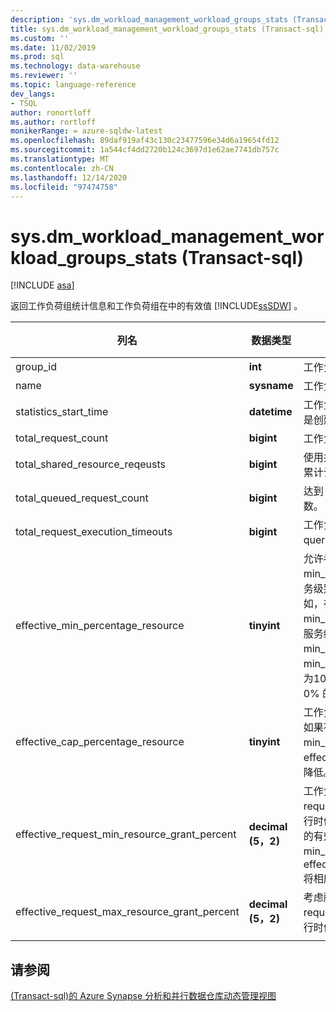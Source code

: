 ```yaml
---
description: 'sys.dm_workload_management_workload_groups_stats (Transact-sql) '
title: sys.dm_workload_management_workload_groups_stats (Transact-sql) |Microsoft Docs
ms.custom: ''
ms.date: 11/02/2019
ms.prod: sql
ms.technology: data-warehouse
ms.reviewer: ''
ms.topic: language-reference
dev_langs:
- TSQL
author: ronortloff
ms.author: rortloff
monikerRange: = azure-sqldw-latest
ms.openlocfilehash: 89daf919af43c130c23477596e34d6a19654fd12
ms.sourcegitcommit: 1a544cf4dd2720b124c3697d1e62ae7741db757c
ms.translationtype: MT
ms.contentlocale: zh-CN
ms.lasthandoff: 12/14/2020
ms.locfileid: "97474758"
---
```

# <a name="sysdm_workload_management_workload_groups_stats-transact-sql"></a>sys.dm_workload_management_workload_groups_stats (Transact-sql) 
[!INCLUDE [asa](../../includes/applies-to-version/asa.md)]

返回工作负荷组统计信息和工作负荷组在中的有效值 [!INCLUDE[ssSDW](../../includes/sssdw-md.md)] 。  
  
|列名|数据类型|说明|范围|  
|-----------------|---------------|-----------------|-----------|  
|group_id|**int**|工作负荷组的唯一 ID。||
|name|**sysname**|工作负荷组的名称。||
|statistics_start_time|**datetime**|工作负荷组开始统计信息收集的时间。  此值可以是创建工作负荷组或实例暂停或缩放时的值。||
|total_request_count|**bigint**|工作负荷组中已完成请求的累计计数。||
|total_shared_resource_reqeusts|**bigint**|使用共享池中的资源的工作负荷组中已完成请求的累计计数。||
|total_queued_request_count|**bigint**|达到 max_concurrency 限制后排队的请求累计计数。||
|total_request_execution_timeouts|**bigint**|工作负荷组中的请求的累计计数，在完成之前根据 query_execution_timeout_sec 设置超时。||
|effective_min_percentage_resource|**tinyint**|允许考虑服务级别和工作负荷组设置的有效 min_percentage_resource 设置。 可在较低的服务级别调整有效 min_percentage_resource。  例如，在 DW100c 上，允许的最低 min_percentage_resource 为25%。  如果无法在服务级别授予值，则将 min_percentage_resource 调整为0%。  例如 min_percentage_resource，在 DW6000c 设置为10% 时，在向下缩放到 DW100c 时，将具有0% 的 effective_min_percentage_resource。||
|effective_cap_percentage_resource|**tinyint**|工作负荷组的有效 cap_percentage_resource。  如果有其他工作负荷组 min_percentage_resource > 0，effective_cap_percentage_resource 会按比例降低。||
|effective_request_min_resource_grant_percent|**decimal (5，2)**|工作负荷组 request_min_resource_grant_percent 的有效运行时值。 考虑服务级别以及如何配置工作负荷组的有效值。  如果因为服务级别而调整了 min_percentage_resource，effective_request_min_resource_grant_percent 将相应地进行调整。||
|effective_request_max_resource_grant_percent|**decimal (5，2)**|考虑所有工作负荷组的配置的工作负荷组 request_max_resource_grant_percent 的有效运行时值。||
|||||

## <a name="see-also"></a>请参阅

 [&#40;Transact-sql&#41;的 Azure Synapse 分析和并行数据仓库动态管理视图 ](../../relational-databases/system-dynamic-management-views/sql-and-parallel-data-warehouse-dynamic-management-views.md)  

